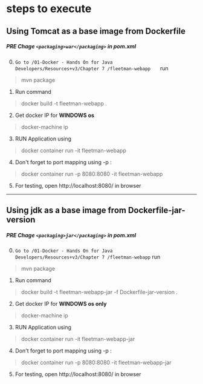 # steps to execute

## Using Tomcat as a base image from Dockerfile

##### **PRE** Chage `<packaging>war</packaging>` in pom.xml

0. `Go to /01-Docker - Hands On for Java Developers/Resources+v3/Chapter 7 /fleetman-webapp   ` run

> mvn package 

1. Run command

> docker build  -t fleetman-webapp .

2. Get docker IP for **WINDOWS os**

> docker-machine ip

3. RUN Application using

> docker container run -it fleetman-webapp

4. Don't forget to port mapping using -p <hostport>:<DockerPort>

> docker container run -p 8080:8080 -it fleetman-webapp 

5. For testing, open http://localhost:8080/ in browser 

----

## Using jdk as a base image from Dockerfile-jar-version

##### **PRE** Chage `<packaging>jar</packaging>` in pom.xml

0. `Go to /01-Docker - Hands On for Java Developers/Resources+v3/Chapter 7 /fleetman-webapp` run

> mvn package 

1. Run command

> docker build  -t fleetman-webapp-jar -f Dockerfile-jar-version .

2. Get docker IP for **WINDOWS os only**

> docker-machine ip

3. RUN Application using

> docker container run -it fleetman-webapp-jar

4. Don't forget to port mapping using -p <hostport>:<DockerPort>

> docker container run -p 8080:8080 -it fleetman-webapp-jar

5. For testing, open http://localhost:8080/ in browser 